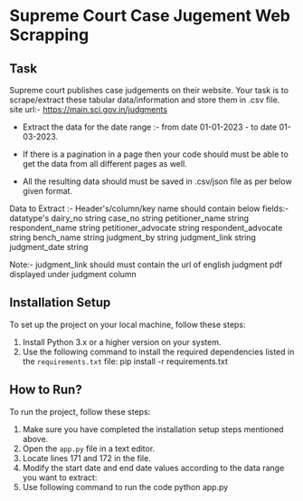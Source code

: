 # Supreme Court Case Jugement Web Scrapping

## Task

Supreme court publishes case judgements on their website.
Your task is to scrape/extract these tabular data/information and store them in .csv file.
site url:- https://main.sci.gov.in/judgments

* Extract the data for the date range :- from date 01-01-2023  -  to date 01-03-2023.
* If there is a pagination in a page then your code should must be able to get the data from all different pages as well.

* All the resulting data should must be saved in .csv/json file as per below given format.


Data to Extract :-
Header's/column/key name should contain below fields:-                   datatype's
dairy_no                                                                                                             string
case_no                                                                                                             string
petitioner_name                                                                                               string
respondent_name                                                                                            string
petitioner_advocate                                                                                         string
respondent_advocate                                                                                      string
bench_name                                                                                                      string
judgment_by                                                                                                      string
judgment_link                                                                                                    string
judgment_date                                                                                                  string


Note:- judgment_link should must contain the url of english judgment pdf displayed under judgment column



## Installation Setup

To set up the project on your local machine, follow these steps:

1. Install Python 3.x or a higher version on your system.
2. Use the following command to install the required dependencies listed in the `requirements.txt` file:
    pip install -r requirements.txt


## How to Run?

To run the project, follow these steps:

1. Make sure you have completed the installation setup steps mentioned above.
2. Open the `app.py` file in a text editor.
3. Locate lines 171 and 172 in the file.
4. Modify the start date and end date values according to the data range you want to extract:
5. Use following command to run the code 
    python app.py
